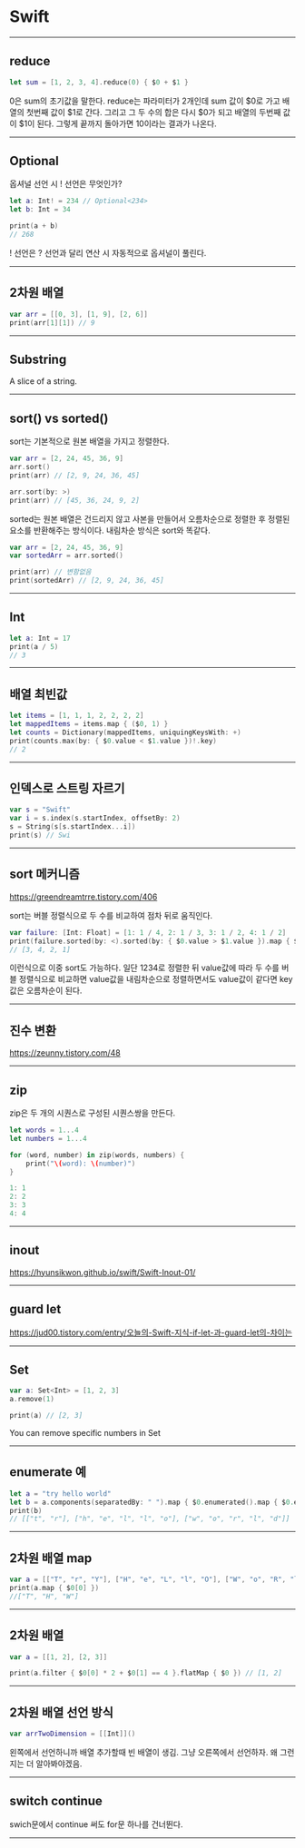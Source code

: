 # Swift

***  

## reduce   

```swift  
let sum = [1, 2, 3, 4].reduce(0) { $0 + $1 } 
```

0은 sum의 초기값을 말한다. reduce는 파라미터가 2개인데 sum 값이 $0로 가고 배열의 첫번째 값이 $1로 간다. 그리고 그 두 수의 합은 다시 $0가 되고 배열의 두번째 값이 $1이 된다. 그렇게 끝까지 돌아가면 10이라는 결과가 나온다.

***  

## Optional

옵셔널 선언 시 ! 선언은 무엇인가?

```swift
let a: Int! = 234 // Optional<234>
let b: Int = 34

print(a + b) 
// 268
``` 

! 선언은 ? 선언과 달리 연산 시 자동적으로 옵셔널이 풀린다.

*** 

## 2차원 배열

```swift
var arr = [[0, 3], [1, 9], [2, 6]]
print(arr[1][1]) // 9
```

***

## Substring

A slice of a string.

***

## sort() vs sorted()

sort는 기본적으로 원본 배열을 가지고 정렬한다.
```swift
var arr = [2, 24, 45, 36, 9]
arr.sort()
print(arr) // [2, 9, 24, 36, 45]

arr.sort(by: >)
print(arr) // [45, 36, 24, 9, 2]
``` 

sorted는 원본 배열은 건드리지 않고 사본을 만들어서 오름차순으로 정렬한 후 정렬된 요소를 반환해주는 방식이다. 내림차순 방식은 sort와 똑같다.

```swift
var arr = [2, 24, 45, 36, 9]
var sortedArr = arr.sorted()

print(arr) // 변함없음
print(sortedArr) // [2, 9, 24, 36, 45]
```

***

## Int 

```swift
let a: Int = 17
print(a / 5)
// 3
```

***

## 배열 최빈값

```swift
let items = [1, 1, 1, 2, 2, 2, 2]
let mappedItems = items.map { ($0, 1) }
let counts = Dictionary(mappedItems, uniquingKeysWith: +)
print(counts.max(by: { $0.value < $1.value })!.key)
// 2
```

***

## 인덱스로 스트링 자르기

```swift
var s = "Swift"
var i = s.index(s.startIndex, offsetBy: 2)
s = String(s[s.startIndex...i])
print(s) // Swi
```

***

## sort 메커니즘

https://greendreamtrre.tistory.com/406

sort는 버블 정렬식으로 두 수를 비교하여 점차 뒤로 움직인다.

```swift
var failure: [Int: Float] = [1: 1 / 4, 2: 1 / 3, 3: 1 / 2, 4: 1 / 2]
print(failure.sorted(by: <).sorted(by: { $0.value > $1.value }).map { $0.key })
// [3, 4, 2, 1]
```
이런식으로 이중 sort도 가능하다. 일단 1234로 정렬한 뒤 value값에 따라 두 수를 버블 정렬식으로 비교하면 value값을 내림차순으로 정렬하면서도 value값이 같다면 key 값은 오름차순이 된다.

***

## 진수 변환

https://zeunny.tistory.com/48

***

## zip

zip은 두 개의 시퀀스로 구성된 시퀀스쌍을 만든다.

```swift
let words = 1...4
let numbers = 1...4

for (word, number) in zip(words, numbers) {
    print("\(word): \(number)")
}

1: 1
2: 2
3: 3
4: 4
```
***

## inout

https://hyunsikwon.github.io/swift/Swift-Inout-01/

***

## guard let

https://jud00.tistory.com/entry/오늘의-Swift-지식-if-let-과-guard-let의-차이는

***

## Set

```swift
var a: Set<Int> = [1, 2, 3]
a.remove(1)

print(a) // [2, 3]
```

You can remove specific numbers in Set

***

## enumerate 예

```swift
let a = "try hello world"
let b = a.components(separatedBy: " ").map { $0.enumerated().map { $0.element } }
print(b)
// [["t", "r"], ["h", "e", "l", "l", "o"], ["w", "o", "r", "l", "d"]]
```

***

## 2차원 배열 map

```swift
var a = [["T", "r", "Y"], ["H", "e", "L", "l", "O"], ["W", "o", "R", "l", "D"]]
print(a.map { $0[0] })
//["T", "H", "W"]
```

***

## 2차원 배열

```swift
var a = [[1, 2], [2, 3]]

print(a.filter { $0[0] * 2 + $0[1] == 4 }.flatMap { $0 }) // [1, 2]
```

***

## 2차원 배열 선언 방식

```swift
var arrTwoDimension = [[Int]]()
```
왼쪽에서 선언하니까 배열 추가할때 빈 배열이 생김. 그냥 오른쪽에서 선언하자. 왜 그런지는 더 알아봐야겠음.

***

## switch continue
swich문에서 continue 써도 for문 하나를 건너뛴다.

***













  





